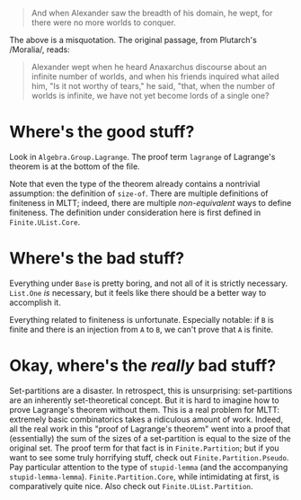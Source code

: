 > And when Alexander saw the breadth of his domain, he wept, for there were no more worlds to conquer.

The above is a misquotation. The original passage, from Plutarch's /Moralia/, reads:

> Alexander wept when he heard Anaxarchus discourse about an infinite number of worlds, and when his friends inquired what ailed him, "Is it not worthy of tears," he said, "that, when the number of worlds is infinite, we have not yet become lords of a single one?

# Where's the good stuff?

Look in `Algebra.Group.Lagrange`. The proof term `lagrange` of Lagrange's theorem is at the bottom of the file.

Note that even the type of the theorem already contains a nontrivial assumption: the definition of `size-of`. There are multiple definitions of finiteness in MLTT; indeed, there are multiple *non-equivalent* ways to define finiteness. The definition under consideration here is first defined in `Finite.UList.Core`.

# Where's the bad stuff?

Everything under `Base` is pretty boring, and not all of it is strictly necessary. `List.One` *is* necessary, but it feels like there should be a better way to accomplish it.

Everything related to finiteness is unfortunate. Especially notable: if `B` is finite and there is an injection from `A` to `B`, we can't prove that `A` is finite.

# Okay, where's the *really* bad stuff?

Set-partitions are a disaster. In retrospect, this is unsurprising: set-partitions are an inherently set-theoretical concept. But it is hard to imagine how to prove Lagrange's theorem without them. This is a real problem for MLTT: extremely basic combinatorics takes a ridiculous amount of work. Indeed, all the real work in this "proof of Lagrange's theorem" went into a proof that (essentially) the sum of the sizes of a set-partition is equal to the size of the original set. The proof term for that fact is in `Finite.Partition`; but if you want to see some truly horrifying stuff, check out `Finite.Partition.Pseudo`. Pay particular attention to the type of `stupid-lemma` (and the accompanying `stupid-lemma-lemma`). `Finite.Partition.Core`, while intimidating at first, is comparatively quite nice. Also check out `Finite.UList.Partition`.
